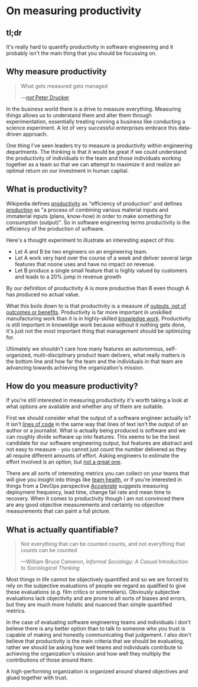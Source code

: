 # On measuring productivity

## tl;dr

It's really hard to quantify productivity in software engineering and it probably isn't the main thing that you should be focussing on.

## Why measure productivity

<blockquote cite="https://medium.com/centre-for-public-impact/what-gets-measured-gets-managed-its-wrong-and-drucker-never-said-it-fe95886d3df6">
  <p>What gets measured gets managed</p>
  <footer>—<a href="https://medium.com/centre-for-public-impact/what-gets-measured-gets-managed-its-wrong-and-drucker-never-said-it-fe95886d3df6"><em>not</em> Peter Drucker</a></footer>
</blockquote>

In the business world there is a drive to measure everything. Measuring things allows us to understand them and alter them through experimentation, essentially treating running a business like conducting a science experiment. A lot of very successful enterprises embrace this data-driven approach.

One thing I've seen leaders try to measure is productivity within engineering departments. The thinking is that it would be great if we could understand the productivity of individuals in the team and those individuals working together as a team so that we can attempt to maximize it and realize an optimal return on our investment in human capital.

## What is productivity?

Wikipedia defines [productivity](https://en.wikipedia.org/wiki/Productivity) as "efficiency of production" and defines [production](<https://en.wikipedia.org/wiki/Production_(economics)>) as "a process of combining various material inputs and immaterial inputs (plans, know-how) in order to make something for consumption (output)". So in software engineering terms productivity is the efficiency of the production of software.

Here's a thought experiment to illustrate an interesting aspect of this:

- Let A and B be two engineers on an engineering team.
- Let A work very hard over the course of a week and deliver several large features that noone uses and have no impact on revenue.
- Let B produce a single small feature that is highly valued by customers and leads to a 20% jump in revenue growth

By our definition of productivity A is more productive than B even though A has produced no actual value.

What this boils down to is that productivity is a measure of [outputs, not of outcomes or benefits](https://prince2agile.wiki/Output_vs._Outcome_vs._Benefit). Productivity is far more important in unskilled manufacturing work than it is in highly-skilled [knowledge work](https://en.wikipedia.org/wiki/Knowledge_worker). Productivity is still important in knoweldge work because without it nothing gets done, it's just not the most important thing that management should be optimizing for.

Ultimately we shouldn't care how many features an autonomous, self-organized, multi-disciplinary product team delivers, what really matters is the bottom line and how far the team and the individuals in that team are advancing towards achieving the organization's mission.

## How do you measure productivity?

If you're still interested in measuring productivity it's worth taking a look at what options are available and whether any of them are suitable.

First we should consider what the output of a software engineer actually is? It isn't [lines of code](https://www.folklore.org/StoryView.py?story=Negative_2000_Lines_Of_Code.txt) in the same way that lines of text isn't the output of an author or a journalist. What is actually being produced is software and we can roughly divide software up into features. This seems to be the best candidate for our software engineering output, but features are abstract and not easy to measure - you cannot just count the number delivered as they all require different amounts of effort. Asking engineers to estimate the effort involved is an option, but [not a great one](https://www.mountaingoatsoftware.com/blog/should-companies-measure-productivity-in-story-points-ideal-days).

There are all sorts of interesting metrics you can collect on your teams that will give you insight into things like [team health](https://engineering.atspotify.com/2014/09/16/squad-health-check-model), or if you're interested in things from a DevOps perspective <cite>[Accelerate](https://www.goodreads.com/book/show/39211555-accelerate)</cite> suggests measuring deployment frequency, lead time, change fail rate and mean time to recovery. When it comes to productivity though I am not convinced there are any good objective measurements and certainly no objective measurements that can paint a full picture.

## What is actually quantifiable?

<blockquote cite="https://quoteinvestigator.com/2010/05/26/everything-counts-einstein/">
  <p>Not everything that can be counted counts, and not everything that counts can be counted</p>
  <footer>—William Bruce Cameron, <cite>Informal Sociology: A Casual Introduction to Sociological Thinking</cite></footer>
</blockquote>

Most things in life cannot be objectively quantified and so we are forced to rely on the subjective evaluations of people we regard as qualified to give these evaluations (e.g. film critics or sommeliers). Obviously subjective evaluations lack objectivity and are prone to all sorts of biases and errors, but they are much more holistic and nuanced than simple quantified metrics.

In the case of evaluating software engineering teams and individuals I don't believe there is any better option than to talk to someone who you trust is capable of making and honestly communicating that judgement. I also don't believe that productivity is the main criteria that we should be evaluating, rather we should be asking how well teams and individuals contribute to achieving the organization's mission and how well they multiply the contributions of those around them.

A high-performing organization is organized around shared objectives and glued together with trust.
